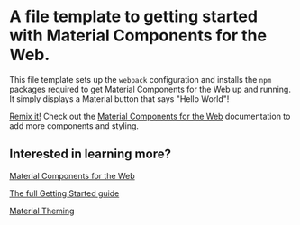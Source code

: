 # A file template to getting started with Material Components for the Web.

This file template sets up the `webpack` configuration and installs the `npm` packages required to get Material Components for the Web up and running. It simply displays a Material button that says "Hello World"!

[Remix it!](https://glitch.com/~material-starter-kit) Check out the [Material Components for the Web](https://github.com/material-components/material-components-web) documentation to add more components and styling.

## Interested in learning more?
[Material Components for the Web](https://github.com/material-components/material-components-web)

[The full Getting Started guide](https://github.com/material-components/material-components-web/blob/master/docs/getting-started.md)

[Material Theming](https://material.io/design/material-theming)
